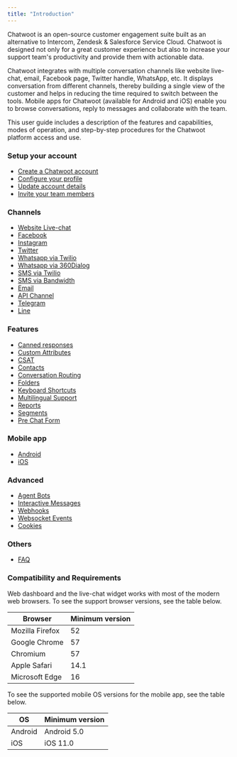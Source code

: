 ```yaml
---
title: "Introduction"
---
```


Chatwoot is an open-source customer engagement suite built as an alternative to Intercom, Zendesk & Salesforce Service Cloud. Chatwoot is designed not only for a great customer experience but also to increase your support team's productivity and provide them with actionable data.

Chatwoot integrates with multiple conversation channels like website live-chat, email, Facebook page, Twitter handle, WhatsApp, etc. It displays conversation from different channels, thereby building a single view of the customer and helps in reducing the time required to switch between the tools. Mobile apps for Chatwoot (available for Android and iOS) enable you to browse conversations, reply to messages and collaborate with the team.

This user guide includes a description of the features and capabilities, modes of operation, and step-by-step procedures for the Chatwoot platform access and use.

### Setup your account

- [Create a Chatwoot account](/docs/user-guide/setup-your-account/create-an-account)
- [Configure your profile](/docs/user-guide/setup-your-account/configure-your-profile)
- [Update account details](/docs/user-guide/setup-your-account/configure-account-details)
- [Invite your team members](/docs/user-guide/add-agent-settings)

### Channels

- [Website Live-chat](/docs/product/channels/live-chat/create-website-channel)
- [Facebook](/docs/product/channels/facebook)
- [Instagram](/docs/product/channels/instagram)
- [Twitter](/docs/product/channels/twitter)
- [Whatsapp via Twilio](/docs/product/channels/whatsapp/twilio)
- [Whatsapp via 360Dialog](/docs/product/channels/whatsapp/360dialog)
- [SMS via Twilio](/docs/product/channels/sms/twilio)
- [SMS via Bandwidth](/docs/product/channels/sms/bandwidth)
- [Email](/docs/product/channels/email/create-channel)
- [API Channel](/docs/product/channels/api/create-channel)
- [Telegram](/docs/product/channels/telegram)
- [Line](/docs/product/channels/line)

### Features

- [Canned responses](/docs/user-guide/features/canned-responses)
- [Custom Attributes](/docs/user-guide/features/custom-attributes)
- [CSAT](/docs/user-guide/features/csat)
- [Contacts](/docs/user-guide/contacts)
- [Conversation Routing](/docs/product/inbox/routing-conversations-round-robin)
- [Folders](/docs/user-guide/features/folders)
- [Keyboard Shortcuts](/docs/user-guide/features/keyboard-shortcuts)
- [Multilingual Support](/docs/user-guide/features/multilingual-support)
- [Reports](/docs/user-guide/features/reports/concepts)
- [Segments](/docs/user-guide/features/segments)
- [Pre Chat Form](/docs/user-guide/features/pre-chat-form)

### Mobile app

- [Android](/docs/product/mobile-app/android)
- [iOS](/docs/product/mobile-app/ios)

### Advanced

- [Agent Bots](/docs/product/others/agent-bots)
- [Interactive Messages](/docs/product/others/interactive-messages)
- [Webhooks](/docs/product/features/webhooks)
- [Websocket Events](/product/others/websocket-events)
- [Cookies](/product/others/cookies)

### Others

- [FAQ](/docs/product/others/faq)

### Compatibility and Requirements

Web dashboard and the live-chat widget works with most of the modern web browsers. To see the support browser versions, see the table below.

| Browser         | Minimum version |
| --------------- | --------------- |
| Mozilla Firefox | 52              |
| Google Chrome   | 57              |
| Chromium        | 57              |
| Apple Safari    | 14.1            |
| Microsoft Edge  | 16              |

To see the supported mobile OS versions for the mobile app, see the table below.

| OS      | Minimum version |
| ------- | --------------- |
| Android | Android 5.0     |
| iOS     | iOS 11.0        |
